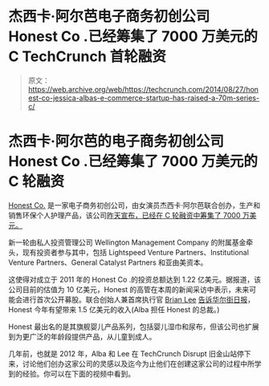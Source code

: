 # 杰西卡·阿尔芭电子商务初创公司 Honest Co .已经筹集了 7000 万美元的 C TechCrunch 首轮融资

> 原文：<https://web.archive.org/web/https://techcrunch.com/2014/08/27/honest-co-jessica-albas-e-commerce-startup-has-raised-a-70m-series-c/>

# 杰西卡·阿尔芭的电子商务初创公司 Honest Co .已经筹集了 7000 万美元的 C 轮融资

[Honest Co.](https://web.archive.org/web/20230129100357/http://www.honest.com/) 是一家电子商务初创公司，由女演员杰西卡·阿尔芭联合创办，生产和销售环保个人护理产品，该公司[昨天宣布，已经在 C 轮融资中筹集了 7000 万美元。](https://web.archive.org/web/20230129100357/http://www.ivp.com/news/press-release/the-honest-company-closes--70-million-investment-round-to-accelerate-growth#.U_4Wz0gRZmo)

新一轮由私人投资管理公司 Wellington Management Company 的附属基金牵头，现有投资者参与其中，包括 Lightspeed Venture Partners、Institutional Venture Partners、General Catalyst Partners 和亚由美资本。

这使得对成立于 2011 年的 Honest Co .的投资总额达到 1.22 亿美元。据报道，该公司目前的估值为 10 亿美元，Honest 的高管在本周的新闻采访中表示，未来可能会进行首次公开募股。联合创始人兼首席执行官 [Brian Lee](https://web.archive.org/web/20230129100357/http://www.crunchbase.com/person/brian-lee) [告诉华尔街日报](https://web.archive.org/web/20230129100357/http://blogs.wsj.com/venturecapital/2014/08/26/jessica-albas-the-honest-co-raises-70m-preps-for-ipo/?KEYWORDS=jessica+alba)，Honest 今年有望带来 1.5 亿美元的收入(Alba 担任 Honest 的总裁。)

Honest 最出名的是其旗舰婴儿产品系列，包括婴儿湿巾和尿布，但该公司也扩展到为更广泛的年龄段提供产品，从儿童到成人。

几年前，也就是 2012 年，Alba 和 Lee 在 TechCrunch Disrupt 旧金山站停下来，讨论他们创办这家公司的灵感以及迄今为止他们在创建这家公司的过程中所学到的经验。你可以在下面的视频中看到。